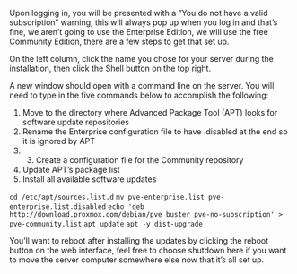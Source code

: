 Upon logging in, you will be presented with a “You do not have a valid subscription” warning, this will always pop up when you log in and that’s fine, we aren’t going to use the Enterprise Edition, we will use the free Community Edition, there are a few steps to get that set up.

On the left column, click the name you chose for your server during the installation, then click the Shell button on the top right.

A new window should open with a command line on the server. You will need to type in the five commands below to accomplish the following:

1. Move to the directory where Advanced Package Tool (APT) looks for software update repositories
2. Rename the Enterprise configuration file to have .disabled at the end so it is ignored by APT
3. 3. Create a configuration file for the Community repository
4. Update APT’s package list
5. Install all available software updates
    
`cd /etc/apt/sources.list.d`
`mv pve-enterprise.list pve-enterprise.list.disabled`
`echo 'deb http://download.proxmox.com/debian/pve buster pve-no-subscription' > pve-community.list`
`apt update`
`apt -y dist-upgrade`

You’ll want to reboot after installing the updates by clicking the reboot button on the web interface, feel free to choose shutdown here if you want to move the server computer somewhere else now that it’s all set up.
    
